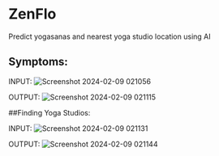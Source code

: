 # ZenFlo
Predict yogasanas and nearest yoga studio location using AI

## Symptoms:
INPUT:
![Screenshot 2024-02-09 021056](https://github.com/Samsriddhi/ZenFlo/assets/154321347/dbf08e08-5ebd-4194-a916-9b870018edfd)

OUTPUT:
![Screenshot 2024-02-09 021115](https://github.com/Samsriddhi/ZenFlo/assets/154321347/d649a4a5-ef27-4c44-8797-befb15b24957)

##Finding Yoga Studios:

INPUT:
![Screenshot 2024-02-09 021131](https://github.com/Samsriddhi/ZenFlo/assets/154321347/ed8c8e9a-f75f-4fba-af92-f2bcf0d2f9b9)

OUTPUT:
![Screenshot 2024-02-09 021144](https://github.com/Samsriddhi/ZenFlo/assets/154321347/09a876f4-24d3-4210-89bb-2673ef3d93e6)
